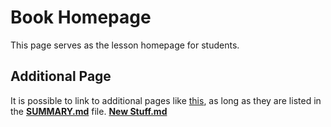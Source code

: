 # Book Homepage
This page serves as the lesson homepage for students.

## Additional Page
It is possible to link to additional pages like [this](AdditionalPage.md), as long as they are listed in the [**SUMMARY.md**](SUMMARY.md) file.
[**New Stuff.md**](NewStuff.md)

